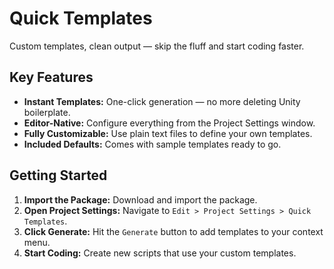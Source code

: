 # Quick Templates

Custom templates, clean output — skip the fluff and start coding faster.

## Key Features
- **Instant Templates:** One-click generation — no more deleting Unity boilerplate.
- **Editor-Native:** Configure everything from the Project Settings window.
- **Fully Customizable:** Use plain text files to define your own templates.
- **Included Defaults:** Comes with sample templates ready to go.

## Getting Started
1. **Import the Package:** Download and import the package.
2. **Open Project Settings:** Navigate to `Edit > Project Settings > Quick Templates`.
3. **Click Generate:** Hit the `Generate` button to add templates to your context menu.
4. **Start Coding:** Create new scripts that use your custom templates.
